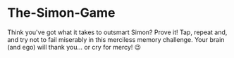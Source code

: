 # The-Simon-Game
Think you've got what it takes to outsmart Simon? Prove it! Tap, repeat and, and try not to fail miserably in this merciless memory challenge. Your brain (and ego) will thank you... or cry for mercy! 😉
